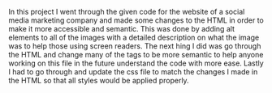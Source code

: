In this project I went through the given code for the website of a social media marketing company and made some changes to the 
HTML in order to make it more accessible and semantic. This was done by adding alt elements to all of the images with a 
detailed description on what the image was to help those using screen readers. The next hing I did was go through the HTML and 
change many of the tags to be more semantic to help anyone working on this file in the future understand the code with more ease. 
Lastly I had to go through and update the css file to match the changes I made in the HTML so that all styles would be applied properly.